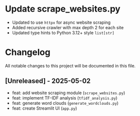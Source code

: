 # Update scrape_websites.py
- Updated to use `httpx` for async website scraping
- Added recursive crawler with max depth 2 for each site
- Updated type hints to Python 3.12+ style `list[str]`
# Changelog

All notable changes to this project will be documented in this file.

## [Unreleased] - 2025-05-02

- feat: add website scraping module (`scrape_websites.py`)
- feat: implement TF-IDF analysis (`tfidf_analysis.py`)
- feat: generate word clouds (`generate_wordclouds.py`)
- feat: create Streamlit UI (`app.py`)
